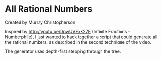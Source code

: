 All Rational Numbers
====================

Created by Murray Christopherson

Inspired by http://youtu.be/DpwUVExX27E (Infinite Fractions - Numberphile), I just wanted to hack together a script that could generate all the rational numbers, as described in the second technique of the video.

The generator uses depth-first stepping through the tree.